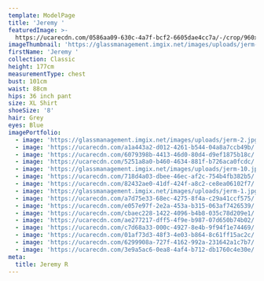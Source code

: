 ```yaml
---
template: ModelPage
title: 'Jeremy '
featuredImage: >-
  https://ucarecdn.com/0586aa09-630c-4a7f-bcf2-6605dae4cc7a/-/crop/960x513/0,0/-/preview/
imageThumbnail: 'https://glassmanagement.imgix.net/images/uploads/jerm-2.jpg'
firstName: 'Jeremy '
collection: Classic
height: 177cm
measurementType: chest
bust: 101cm
waist: 88cm
hips: 36 inch pant
size: XL Shirt
shoeSize: '8'
hair: Grey
eyes: Blue
imagePortfolio:
  - image: 'https://glassmanagement.imgix.net/images/uploads/jerm-2.jpg'
  - image: 'https://ucarecdn.com/a1a443a2-d012-4261-b544-04a8a7ccb49b/'
  - image: 'https://ucarecdn.com/6079398b-4413-46d0-80d4-d9ef1875b18c/'
  - image: 'https://ucarecdn.com/5251a8a0-b460-4634-881f-b726aca0fcdc/'
  - image: 'https://glassmanagement.imgix.net/images/uploads/jerm-10.jpg'
  - image: 'https://ucarecdn.com/718d4a03-dbee-46ec-af2c-754b4fb382b5/'
  - image: 'https://ucarecdn.com/82432ae0-41df-424f-a8c2-ce8ea06102f7/'
  - image: 'https://glassmanagement.imgix.net/images/uploads/jerm-1.jpg'
  - image: 'https://ucarecdn.com/a7d75e33-68ec-4275-8f4a-c29a41ccf575/'
  - image: 'https://ucarecdn.com/e057e97f-2e2a-453a-b315-063af7426539/'
  - image: 'https://ucarecdn.com/cbaec228-1422-4096-b4b8-035c78d209e1/'
  - image: 'https://ucarecdn.com/ae277217-dff5-4f9e-b987-07d650b74b02/'
  - image: 'https://ucarecdn.com/c7d68a33-000c-4927-8e4b-9f94f1e74469/'
  - image: 'https://ucarecdn.com/01af73d3-48f3-4e03-b864-8c61ff15ac2c/'
  - image: 'https://ucarecdn.com/6299908a-727f-4162-992a-231642a1c7b7/'
  - image: 'https://ucarecdn.com/3e9a5ac6-0ea8-4af4-b712-db1760c4e30e/'
meta:
  title: Jeremy R
---
```


